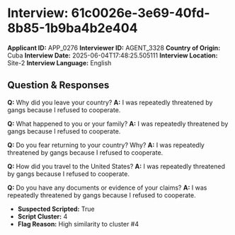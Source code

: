 # Interview: 61c0026e-3e69-40fd-8b85-1b9ba4b2e404
**Applicant ID:** APP_0276
**Interviewer ID:** AGENT_3328
**Country of Origin:** Cuba
**Interview Date:** 2025-06-04T17:48:25.505111
**Interview Location:** Site-2
**Interview Language:** English

## Question & Responses

**Q:** Why did you leave your country?
**A:** I was repeatedly threatened by gangs because I refused to cooperate.

**Q:** What happened to you or your family?
**A:** I was repeatedly threatened by gangs because I refused to cooperate.

**Q:** Do you fear returning to your country? Why?
**A:** I was repeatedly threatened by gangs because I refused to cooperate.

**Q:** How did you travel to the United States?
**A:** I was repeatedly threatened by gangs because I refused to cooperate.

**Q:** Do you have any documents or evidence of your claims?
**A:** I was repeatedly threatened by gangs because I refused to cooperate.

- **Suspected Scripted:** True
- **Script Cluster:** 4
- **Flag Reason:** High similarity to cluster #4